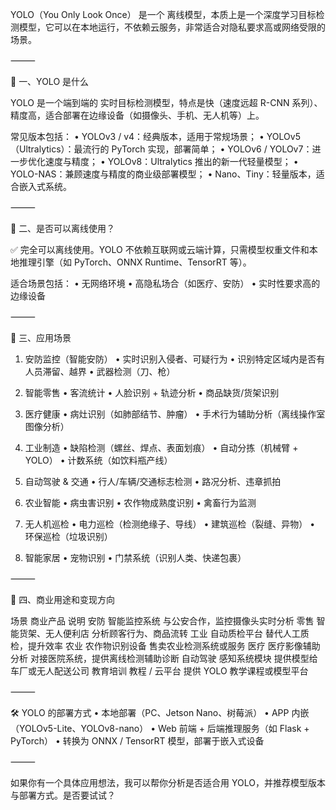 
YOLO（You Only Look Once） 是一个 离线模型，本质上是一个深度学习目标检测模型，它可以在本地运行，不依赖云服务，非常适合对隐私要求高或网络受限的场景。

⸻

🧠 一、YOLO 是什么

YOLO 是一个端到端的 实时目标检测模型，特点是快（速度远超 R-CNN 系列）、精度高，适合部署在边缘设备（如摄像头、手机、无人机等）上。

常见版本包括：
	•	YOLOv3 / v4：经典版本，适用于常规场景；
	•	YOLOv5（Ultralytics）：最流行的 PyTorch 实现，部署简单；
	•	YOLOv6 / YOLOv7：进一步优化速度与精度；
	•	YOLOv8：Ultralytics 推出的新一代轻量模型；
	•	YOLO-NAS：兼顾速度与精度的商业级部署模型；
	•	Nano、Tiny：轻量版本，适合嵌入式系统。

⸻

🚀 二、是否可以离线使用？

✅ 完全可以离线使用。YOLO 不依赖互联网或云端计算，只需模型权重文件和本地推理引擎（如 PyTorch、ONNX Runtime、TensorRT 等）。

适合场景包括：
	•	无网络环境
	•	高隐私场合（如医疗、安防）
	•	实时性要求高的边缘设备

⸻

🧩 三、应用场景

1. 安防监控（智能安防）
	•	实时识别入侵者、可疑行为
	•	识别特定区域内是否有人员滞留、越界
	•	武器检测（刀、枪）

2. 智能零售
	•	客流统计
	•	人脸识别 + 轨迹分析
	•	商品缺货/货架识别

3. 医疗健康
	•	病灶识别（如肺部结节、肿瘤）
	•	手术行为辅助分析（离线操作室图像分析）

4. 工业制造
	•	缺陷检测（螺丝、焊点、表面划痕）
	•	自动分拣（机械臂 + YOLO）
	•	计数系统（如饮料瓶产线）

5. 自动驾驶 & 交通
	•	行人/车辆/交通标志检测
	•	路况分析、违章抓拍

6. 农业智能
	•	病虫害识别
	•	农作物成熟度识别
	•	禽畜行为监测

7. 无人机巡检
	•	电力巡检（检测绝缘子、导线）
	•	建筑巡检（裂缝、异物）
	•	环保巡检（垃圾识别）

8. 智能家居
	•	宠物识别
	•	门禁系统（识别人类、快递包裹）

⸻

💼 四、商业用途和变现方向

场景	商业产品	说明
安防	智能监控系统	与公安合作，监控摄像头实时分析
零售	智能货架、无人便利店	分析顾客行为、商品流转
工业	自动质检平台	替代人工质检，提升效率
农业	农作物识别设备	售卖农业检测系统或服务
医疗	医疗影像辅助分析	对接医院系统，提供离线检测辅助诊断
自动驾驶	感知系统模块	提供模型给车厂或无人配送公司
教育培训	教程 / 云平台	提供 YOLO 教学课程或模型平台


⸻

🛠️ YOLO 的部署方式
	•	本地部署（PC、Jetson Nano、树莓派）
	•	APP 内嵌（YOLOv5-Lite、YOLOv8-nano）
	•	Web 前端 + 后端推理服务（如 Flask + PyTorch）
	•	转换为 ONNX / TensorRT 模型，部署于嵌入式设备

⸻

如果你有一个具体应用想法，我可以帮你分析是否适合用 YOLO，并推荐模型版本与部署方式。是否要试试？
